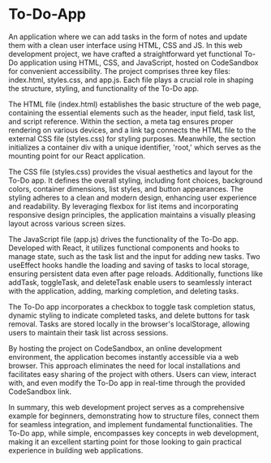 # To-Do-App
An application where we can add tasks in the form of notes and update them with a clean user interface using HTML, CSS and JS.
In this web development project, we have crafted a straightforward yet functional To-Do application using HTML, CSS, and JavaScript, hosted on CodeSandbox for convenient accessibility. The project comprises three key files: index.html, styles.css, and app.js. Each file plays a crucial role in shaping the structure, styling, and functionality of the To-Do app.

The HTML file (index.html) establishes the basic structure of the web page, containing the essential elements such as the header, input field, task list, and script reference. Within the <head> section, a meta tag ensures proper rendering on various devices, and a link tag connects the HTML file to the external CSS file (styles.css) for styling purposes. Meanwhile, the <body> section initializes a container div with a unique identifier, 'root,' which serves as the mounting point for our React application.

The CSS file (styles.css) provides the visual aesthetics and layout for the To-Do app. It defines the overall styling, including font choices, background colors, container dimensions, list styles, and button appearances. The styling adheres to a clean and modern design, enhancing user experience and readability. By leveraging flexbox for list items and incorporating responsive design principles, the application maintains a visually pleasing layout across various screen sizes.

The JavaScript file (app.js) drives the functionality of the To-Do app. Developed with React, it utilizes functional components and hooks to manage state, such as the task list and the input for adding new tasks. Two useEffect hooks handle the loading and saving of tasks to local storage, ensuring persistent data even after page reloads. Additionally, functions like addTask, toggleTask, and deleteTask enable users to seamlessly interact with the application, adding, marking completion, and deleting tasks.

The To-Do app incorporates a checkbox to toggle task completion status, dynamic styling to indicate completed tasks, and delete buttons for task removal. Tasks are stored locally in the browser's localStorage, allowing users to maintain their task list across sessions.

By hosting the project on CodeSandbox, an online development environment, the application becomes instantly accessible via a web browser. This approach eliminates the need for local installations and facilitates easy sharing of the project with others. Users can view, interact with, and even modify the To-Do app in real-time through the provided CodeSandbox link.

In summary, this web development project serves as a comprehensive example for beginners, demonstrating how to structure files, connect them for seamless integration, and implement fundamental functionalities. The To-Do app, while simple, encompasses key concepts in web development, making it an excellent starting point for those looking to gain practical experience in building web applications.
